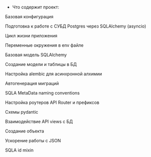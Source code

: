 * Что содержит проект:



Базовая конфигурация

Подготовка к работе с СУБД Postgres через SQLAlchemy (asyncio)

Цикл жизни приложения

Переменные окружения в env файле

Базовая модель SQLAlchemy

Создание модели и таблицы в БД

Настройка alembic для асинхронной алхимии

Автогенерация миграций

SQLA MetaData naming conventions

Настройка роутеров API Router и префиксов

Схемы pydantic

Взаимодействие API views с БД

Создание объекта

Ускорение работы с JSON

SQLA id mixin
